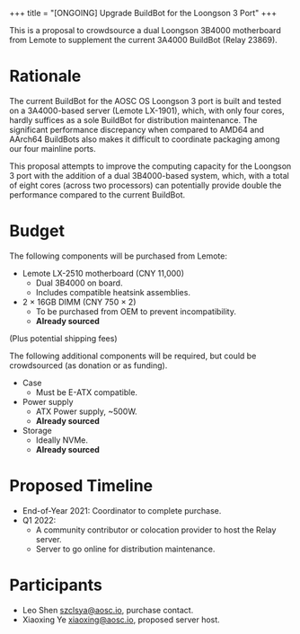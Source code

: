 +++
title = "[ONGOING] Upgrade BuildBot for the Loongson 3 Port"
+++

This is a proposal to crowdsource a dual Loongson 3B4000 motherboard from Lemote to supplement the current 3A4000 BuildBot (Relay 23869).

# Rationale

The current BuildBot for the AOSC OS Loongson 3 port is built and tested on a 3A4000-based server (Lemote LX-1901), which, with only four cores, hardly suffices as a sole BuildBot for distribution maintenance. The significant performance discrepancy when compared to AMD64 and AArch64 BuildBots also makes it difficult to coordinate packaging among our four mainline ports.

This proposal attempts to improve the computing capacity for the Loongson 3 port with the addition of a dual 3B4000-based system, which, with a total of eight cores (across two processors) can potentially provide double the performance compared to the current BuildBot.

# Budget

The following components will be purchased from Lemote:

+ Lemote LX-2510 motherboard (CNY 11,000)
  - Dual 3B4000 on board.
  - Includes compatible heatsink assemblies.
+ 2 × 16GB DIMM (CNY 750 × 2)
  - To be purchased from OEM to prevent incompatibility.
  - **Already sourced**

(Plus potential shipping fees)

The following additional components will be required, but could be crowdsourced (as donation or as funding).

+ Case
  - Must be E-ATX compatible.
+ Power supply
  - ATX Power supply, ~500W.
  - **Already sourced**
+ Storage
  - Ideally NVMe.
  - **Already sourced**

# Proposed Timeline

- End-of-Year 2021: Coordinator to complete purchase.
- Q1 2022:
    - A community contributor or colocation provider to host the Relay server.
    - Server to go online for distribution maintenance.

# Participants

- Leo Shen <szclsya@aosc.io>, purchase contact.
- Xiaoxing Ye <xiaoxing@aosc.io>, proposed server host.
